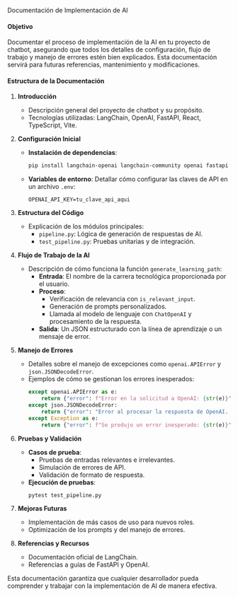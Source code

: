Documentación de Implementación de AI

#### Objetivo
Documentar el proceso de implementación de la AI en tu proyecto de chatbot, asegurando que todos los detalles de configuración, flujo de trabajo y manejo de errores estén bien explicados. Esta documentación servirá para futuras referencias, mantenimiento y modificaciones.

#### Estructura de la Documentación

1. **Introducción**
   - Descripción general del proyecto de chatbot y su propósito.
   - Tecnologías utilizadas: LangChain, OpenAI, FastAPI, React, TypeScript, Vite.

2. **Configuración Inicial**
   - **Instalación de dependencias**: 
     ```bash
     pip install langchain-openai langchain-community openai fastapi
     ```
   - **Variables de entorno**: Detallar cómo configurar las claves de API en un archivo `.env`:
     ```env
     OPENAI_API_KEY=tu_clave_api_aqui
     ```

3. **Estructura del Código**
   - Explicación de los módulos principales:
     - `pipeline.py`: Lógica de generación de respuestas de AI.
     - `test_pipeline.py`: Pruebas unitarias y de integración.

4. **Flujo de Trabajo de la AI**
   - Descripción de cómo funciona la función `generate_learning_path`:
     - **Entrada**: El nombre de la carrera tecnológica proporcionada por el usuario.
     - **Proceso**:
       - Verificación de relevancia con `is_relevant_input`.
       - Generación de prompts personalizados.
       - Llamada al modelo de lenguaje con `ChatOpenAI` y procesamiento de la respuesta.
     - **Salida**: Un JSON estructurado con la línea de aprendizaje o un mensaje de error.

5. **Manejo de Errores**
   - Detalles sobre el manejo de excepciones como `openai.APIError` y `json.JSONDecodeError`.
   - Ejemplos de cómo se gestionan los errores inesperados:
     ```python
     except openai.APIError as e:
         return {"error": f"Error en la solicitud a OpenAI: {str(e)}"}
     except json.JSONDecodeError:
         return {"error": "Error al procesar la respuesta de OpenAI. La respuesta no estaba en un formato válido."}
     except Exception as e:
         return {"error": f"Se produjo un error inesperado: {str(e)}"}
     ```

6. **Pruebas y Validación**
   - **Casos de prueba**:
     - Pruebas de entradas relevantes e irrelevantes.
     - Simulación de errores de API.
     - Validación de formato de respuesta.
   - **Ejecución de pruebas**:
     ```bash
     pytest test_pipeline.py
     ```

7. **Mejoras Futuras**
   - Implementación de más casos de uso para nuevos roles.
   - Optimización de los prompts y del manejo de errores.

8. **Referencias y Recursos**
   - Documentación oficial de LangChain.
   - Referencias a guías de FastAPI y OpenAI.

Esta documentación garantiza que cualquier desarrollador pueda comprender y trabajar con la implementación de AI de manera efectiva.

